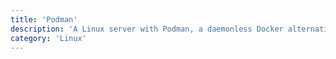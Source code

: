 ```yaml
---
title: 'Podman'
description: 'A Linux server with Podman, a daemonless Docker alternative, pre-installed. Starts instantly. No paywall.'
category: 'Linux'
---
```

